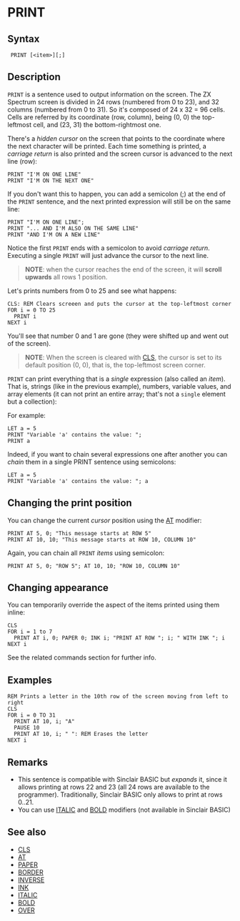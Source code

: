 # PRINT

## Syntax

```
 PRINT [<item>][;]
```

## Description

`PRINT` is a sentence used to output information on the screen. The ZX Spectrum screen is divided in 24 rows (numbered
from 0 to 23), and 32 columns (numbered from 0 to 31). So it's composed of 24 x 32 = 96 cells. Cells are referred by
its coordinate (row, column), being (0, 0) the top-leftmost cell, and (23, 31) the bottom-rightmost one.

There's a _hidden cursor_ on the screen that points to the coordinate where the next character will be printed.
Each time something is printed, a _carriage return_ is also printed and the screen cursor is advanced to
the next line (row):

```
PRINT "I'M ON ONE LINE"
PRINT "I'M ON THE NEXT ONE"
```

If you don't want this to happen, you can add a semicolon (;) at the end of the `PRINT` sentence, and the next
printed expression will still be on the same line:

```
PRINT "I'M ON ONE LINE";
PRINT "... AND I'M ALSO ON THE SAME LINE"
PRINT "AND I'M ON A NEW LINE"
```
Notice the first `PRINT` ends with a semicolon to avoid _carriage return_. Executing a single `PRINT` will just
advance the cursor to the next line.

> **NOTE**: when the cursor reaches the end of the screen, it will **scroll upwards** all rows 1 position.

Let's prints numbers from 0 to 25 and see what happens:

```
CLS: REM Clears screeen and puts the cursor at the top-leftmost corner
FOR i = 0 TO 25
  PRINT i
NEXT i
```
You'll see that number 0 and 1 are gone (they were shifted up and went out of the screen).

> **NOTE**: When the screen is cleared with [CLS](cls.md), the cursor is set to its default position (0, 0),
> that is, the top-leftmost screen corner.

`PRINT` can print everything that is a _single_ expression (also called an _item_).
That is, strings (like in the previous example), numbers, variable values, and array elements
(it can not print an entire array; that's not a `single` element but a collection):

For example:

```
LET a = 5
PRINT "Variable 'a' contains the value: ";
PRINT a
```

Indeed, if you want to chain several expressions one after another you can _chain_ them in a single PRINT sentence
using semicolons:
```
LET a = 5
PRINT "Variable 'a' contains the value: "; a
```

## Changing the print position
You can change the current _cursor_ position using the [AT](at.md) modifier:

```
PRINT AT 5, 0; "This message starts at ROW 5"
PRINT AT 10, 10; "This message starts at ROW 10, COLUMN 10"
```

Again, you can chain all `PRINT` _items_ using semicolon:

```
PRINT AT 5, 0; "ROW 5"; AT 10, 10; "ROW 10, COLUMN 10"
```

## Changing appearance
You can temporarily override the aspect of the items printed using them inline:

```
CLS
FOR i = 1 to 7
  PRINT AT i, 0; PAPER 0; INK i; "PRINT AT ROW "; i; " WITH INK "; i
NEXT i
```

See the related commands section for further info.

## Examples

```
REM Prints a letter in the 10th row of the screen moving from left to right
CLS
FOR i = 0 TO 31
  PRINT AT 10, i; "A"
  PAUSE 10
  PRINT AT 10, i; " ": REM Erases the letter
NEXT i
```


## Remarks

* This sentence is compatible with Sinclair BASIC but _expands_ it, since it allows printing at rows 22 and 23
  (all 24 rows are available to the programmer). Traditionally, Sinclair BASIC only allows to print at rows 0..21.
* You can use [ITALIC](italic.md) and [BOLD](bold.md) modifiers (not available in Sinclair BASIC)

## See also

* [CLS](cls.md)
* [AT](at.md)
* [PAPER](paper.md)
* [BORDER](border.md)
* [INVERSE](inverse.md)
* [INK](ink.md)
* [ITALIC](italic.md)
* [BOLD](bold.md)
* [OVER](over.md)
